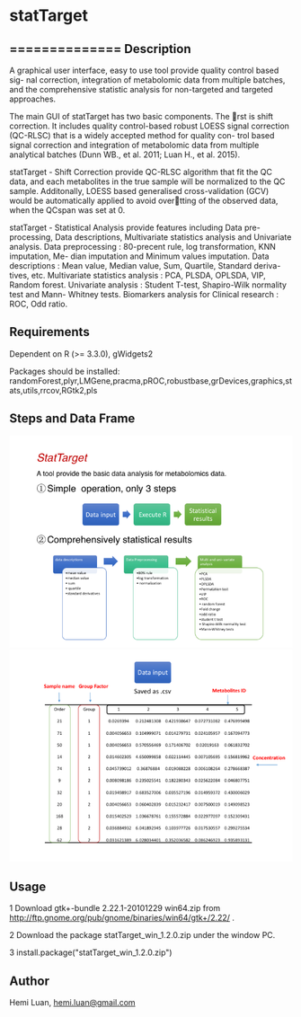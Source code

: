 # statTarget
==============
Description
-----------------
A graphical user interface, easy to use tool provide quality control based sig-
nal correction, integration of metabolomic data from multiple batches, and the
comprehensive statistic analysis for non-targeted and targeted approaches.

The main GUI of statTarget has two basic components.
The rst is shift correction. It includes quality control-based robust LOESS
signal correction (QC-RLSC) that is a widely accepted method for quality con-
trol based signal correction and integration of metabolomic data from multiple
analytical batches (Dunn WB., et al. 2011; Luan H., et al. 2015).

statTarget - Shift Correction provide QC-RLSC algorithm that fit the QC data, and each metabolites in the true sample will be normalized to the QC sample. Additonally, LOESS based generalised cross-validation (GCV) would be automatically applied to avoid overtting of the observed data, when
the QCspan was set at 0.

statTarget - Statistical Analysis provide features including Data pre-
processing, Data descriptions, Multivariate statistics analysis and Univariate
analysis.
Data preprocessing : 80-precent rule, log transformation, KNN imputation, Me-
dian imputation and Minimum values imputation.
Data descriptions : Mean value, Median value, Sum, Quartile, Standard deriva-
tives, etc.
Multivariate statistics analysis : PCA, PLSDA, OPLSDA, VIP, Random forest.
Univariate analysis : Student T-test, Shapiro-Wilk normality test and Mann-
Whitney tests.
Biomarkers analysis for Clinical research : ROC, Odd ratio.


Requirements
-----------------

Dependent on R (>= 3.3.0), gWidgets2

Packages should be installed:
randomForest,plyr,LMGene,pracma,pROC,robustbase,grDevices,graphics,stats,utils,rrcov,RGtk2,pls

Steps and Data Frame
-----------------
![github](https://github.com/13479776/Picture/blob/master/statTarget1.png "13479776")
![github](https://github.com/13479776/Picture/blob/master/statTarget2.png "13479776")

Usage
-----------------

1 Download gtk+-bundle 2.22.1-20101229 win64.zip from
http://ftp.gnome.org/pub/gnome/binaries/win64/gtk+/2.22/ .

2 Download the package statTarget_win_1.2.0.zip under the window PC.

3 install.package("statTarget_win_1.2.0.zip")

Author
-----------------

Hemi Luan, hemi.luan@gmail.com
